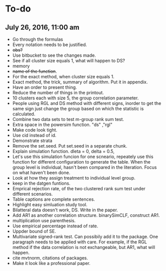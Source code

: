 # To-do #

## July 26, 2016, 11:00 am
+ Go through the formulas
+ Every notation needs to be justified.
+ ~~obs?~~
+ Use bitbucket to see the changes made.
+ See if all cluster size equals 1, what will happen to DS?
+ memory
+ ~~name of the function~~.
+ For the exact method, when cluster size equals 1.
+ Exact method, the trick, summary of algorithm. Put it in appendix.
+ Have an order to present thing.
+ Reduce the number of things in the printout.
+ 10 clusters each with size 5, the group correlation parameter.
+ People using RGL and DS method with different signs, inorder to get the same sign just change the group based on which the statistic is calculated.
+ Combine two data sets to test m-group rank sum test.
+ Extra space in the powersim function. "ds" ,"rgl"
+ Make code look tight.
+ Use cid instead of id.
+ Demonstrate strata
+ Remove the set.seed. Put set.seed in a separate chunk.
+ Explain simulation function. dleta = 0, delta = 0.5,
+ Let's use this simulation funcion for one scneario, repeately use this function for different configuration to generate the table. When the group level is individual, hasn't been compared in the literation. Focus on what haven't been done.
+ Look at how they assign treatment to individual level group.
+ keep in the datgen funtions.
+ Emprical rejection rate, of the two clustered rank sum test under different scenarios.
+ Table captions are complete sentences.
+ Highlight easy simluation study tool.
+ Bilatteral data doesn't work, DS. Write in the paper.
+ Add AR1 as another correlation structure. binarySimCLF, construct AR1.
+ multiplication use parenthesis.
+ Use empirical percentage instead of rate.
+ Uppder bound of SE.
+ Multivariate signed-rank test. Can possibily add it to the package. One paragraph needs to be applied with care. For example, if the RGL method if the data correlation is not exchangeable, but AR1, what will happen.
+ cite mvtnorm, citations of packages.
+ Make it look like a professional paper.